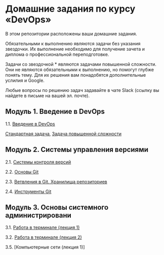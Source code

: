 # Домашние задания по курсу «DevOps»

В этом репозитории расположены ваши домашние задания. 

Обязательными к выполнению являются задачи без указания звездочки. Их выполнение необходимо для получение зачета и диплома о профессиональной переподготовке.

Задачи со звездочкой * являются задачами повышенной сложности. Они не являются обязательными к выполнению, но помогут глубже понять тему. Для их решения вам понадобятся дополнительные услилия и Google.

Любые вопросы по решению задач задавайте в чате Slack (ссылку вы найдете в письме на вашей эл. почте).

## Модуль 1. Введение в DevOps

1.1. [Введение в DevOps](01-intro-01)

[Стандартная задача](https://github.com/netology-code/devops-homeworks/blob/master/01-intro-01/README.md#%D0%B7%D0%B0%D0%B4%D0%B0%D0%BD%D0%B8%D0%B5-1---%D0%BF%D0%BE%D0%B4%D0%B3%D0%BE%D1%82%D0%BE%D0%B2%D0%BA%D0%B0-%D1%80%D0%B0%D0%B1%D0%BE%D1%87%D0%B5%D0%B9-%D1%81%D1%80%D0%B5%D0%B4%D1%8B), [Задача повышенной сложности](https://github.com/netology-code/devops-homeworks/tree/master/01-intro-01#%D0%B7%D0%B0%D0%B4%D0%B0%D0%BD%D0%B8%D0%B5-2---%D0%B6%D0%B8%D0%B7%D0%BD%D0%B5%D0%BD%D0%BD%D1%8B%D0%B9-%D1%86%D0%B8%D0%BA%D0%BB-%D0%B7%D0%B0%D0%B4%D0%B0%D1%87%D0%B8)

## Модуль 2. Системы управления версиями

2.1. [Системы контроля версий](02-git-01-vcs)

2.2. [Основы Git](02-git-02-base)

2.3. [Ветвления в Git. Хранилища репозиториев](02-git-03-branching)

2.4. [Инструменты Git](02-git-04-tools)

## Модуль 3. Основы системного администрировани

3.1. [Работа в терминале (лекция 1)](03-sysadmin-01-terminal)

3.2. [Работа в терминале (лекция 2)](03-sysadmin-02-terminal)

3.5. [Компьютерные сети (лекция 1)]
